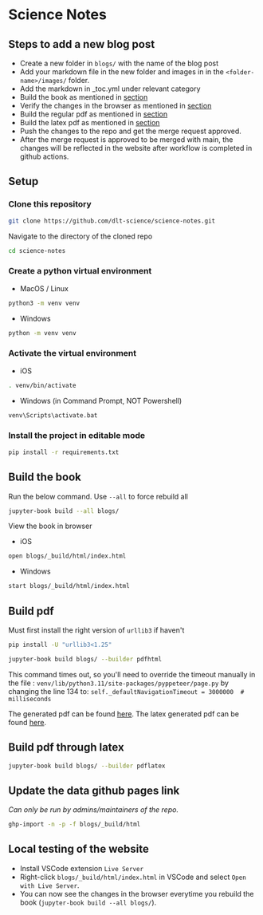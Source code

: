 # Science Notes

## Steps to add a new blog post
- Create a new folder in `blogs/` with the name of the blog post
- Add your markdown file in the new folder and images in in the `<folder-name>/images/` folder.
- Add the markdown in _toc.yml under relevant category
- Build the book as mentioned in [section](#build-the-book)
- Verify the changes in the browser as mentioned in [section](#local-testing-of-the-website)
- Build the regular pdf as mentioned in [section](#build-pdf)
- Build the latex pdf as mentioned in [section](#build-pdf-through-latex)
- Push the changes to the repo and get the merge request approved.
- After the merge request is approved to be merged with main, the changes will be reflected in the website after workflow is completed in github actions.


## Setup
### Clone this repository

```zsh
git clone https://github.com/dlt-science/science-notes.git
```

Navigate to the directory of the cloned repo

```zsh
cd science-notes
```

### Create a python virtual environment

- MacOS / Linux

```zsh
python3 -m venv venv
```

- Windows

```zsh
python -m venv venv
```


### Activate the virtual environment

- iOS

```zsh
. venv/bin/activate
```

- Windows (in Command Prompt, NOT Powershell)

```zsh
venv\Scripts\activate.bat
```

### Install the project in editable mode

```zsh
pip install -r requirements.txt
```

## Build the book
Run the below command. Use `--all` to force rebuild all

```zsh
jupyter-book build --all blogs/
```

View the book in browser

- iOS

```zsh
open blogs/_build/html/index.html
```

- Windows

```zsh
start blogs/_build/html/index.html
```

## Build pdf

Must first install the right version of `urllib3` if haven't
```zsh
pip install -U "urllib3<1.25"
```

```zsh
jupyter-book build blogs/ --builder pdfhtml
```

This command times out, so you'll need to override the timeout manually in the
file : `venv/lib/python3.11/site-packages/pyppeteer/page.py` by changing the line 134 to:
`self._defaultNavigationTimeout = 3000000  # milliseconds`


The generated pdf can be found [here](blogs/_build/pdf/book.pdf).
The latex generated pdf can be found [here](blogs/_build/latex/pdf/book.pdf).

## Build pdf through latex

```zsh
jupyter-book build blogs/ --builder pdflatex
```

## Update the data github pages link
*Can only be run by admins/maintainers of the repo.*
```zsh
ghp-import -n -p -f blogs/_build/html
```

## Local testing of the website
- Install VSCode extension `Live Server`
- Right-click `blogs/_build/html/index.html` in VSCode and select `Open with Live Server`.
- You can now see the changes in the browser everytime you rebuild the book (`jupyter-book build --all blogs/`).

